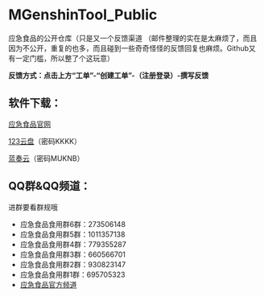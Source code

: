 # MGenshinTool_Public

应急食品的公开仓库（只是又一个反馈渠道
（邮件整理的实在是太麻烦了，而且因为不公开，重复的也多，而且碰到一些奇奇怪怪的反馈回复也麻烦。Github又有一定门槛，所以整了个这玩意）

**反馈方式：点击上方“工单”-“创建工单”-（注册登录）-撰写反馈**

## 软件下载：

[应急食品官网](https://gtool.mukapp.top/)

[123云盘](https://www.123pan.com/s/jIyrVv-I83pH)（密码KKKK）

[蓝奏云](https://wws.lanzouj.com/b010bstsd)（密码MUKNB）

## QQ群&QQ频道：

进群要看群规哦

* 应急食品食用群6群：273506148
* 应急食品食用群5群：1011357138
* 应急食品食用群4群：779355287
* 应急食品食用群3群：660566701
* 应急食品食用群2群：930823147
* 应急食品食用群1群：695705323
* [应急食品官方频道](https://qun.qq.com/qqweb/qunpro/share?_wv=3&_wwv=128&inviteCode=X9EV6&from=246610&biz=ka)
